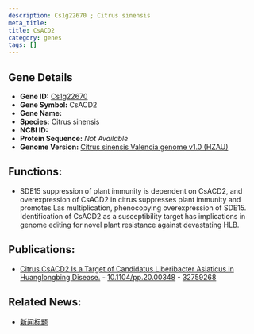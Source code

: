 ```yaml
---
description: Cs1g22670 ; Citrus sinensis
meta_title:
title: CsACD2
category: genes
tags: []
---
```


## Gene Details
- **Gene ID:**	[Cs1g22670](https://www.maizegdb.org/gene_center/gene/Cs1g22670)
- **Gene Symbol:** CsACD2
- **Gene Name:** 
- **Species:** Citrus sinensis
- **NCBI ID:** [  ]()
- **Protein Sequence:** *Not Available*
- **Genome Version:** [Citrus sinensis Valencia genome v1.0 (HZAU)]()

## Functions:
   - SDE15 suppression of plant immunity is dependent on CsACD2, and overexpression of CsACD2 in citrus suppresses plant immunity and promotes Las multiplication, phenocopying overexpression of SDE15. Identification of CsACD2 as a susceptibility target has implications in genome editing for novel plant resistance against devastating HLB.

## Publications:
   - [Citrus CsACD2 Is a Target of Candidatus Liberibacter Asiaticus in Huanglongbing Disease.]( https://academic.oup.com/plphys/article/184/2/792/6117897?login=true#237533824 ) - [10.1104/pp.20.00348]( https://academic.oup.com/plphys/article/184/2/792/6117897?login=true#237533824 ) - [32759268](https://pubmed.ncbi.nlm.nih.gov/32759268/)

## Related News:
   - [新闻标题](https://mp.weixin.qq.com/s?__biz=Mzg3MDEwNDEyMg==&mid=2247493916&idx=2&sn=34b264220413dd525bcb8386b01dddd5&chksm=ce904449f9e7cd5fcf916e8e785700b1a4e2e622c1a603cab711467e11cd368fc2b407741cc7&scene=27#wechat_redirect)
